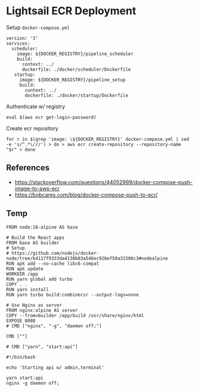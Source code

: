 # Lightsail ECR Deployment

Setup `docker-compose.yml`

```
version: '3'
services:
  scheduler:
    image: ${DOCKER_REGISTRY}/pipeline_scheduler
    build:
      context: ../
      dockerfile: ./docker/scheduler/Dockerfile
   startup:
     image: ${DOCKER_REGISTRY}/pipeline_setup
     build:
       context: ../
       dockerfile: ./docker/startup/Dockerfile
```

Authenticate w/ registry

```
eval $(aws ecr get-login-password)
```

Create ecr repository

```
for r in $(grep 'image: \${DOCKER_REGISTRY}' docker-compose.yml | sed -e 's/^.*\///') > do > aws ecr create-repository --repository-name "$r" > done
```

## References

- https://stackoverflow.com/questions/44052999/docker-compose-push-image-to-aws-ecr
- https://bobcares.com/blog/docker-compose-push-to-ecr/

## Temp

```
FROM node:18-alpine AS base

# Build the React apps
FROM base AS builder
# Setup
# https://github.com/nodejs/docker-node/tree/b4117f9333da4138b03a546ec926ef50a31506c3#nodealpine
RUN apk add --no-cache libc6-compat
RUN apk update
WORKDIR /app
RUN yarn global add turbo
COPY . .
RUN yarn install
RUN yarn turbo build:combinecsr --output-logs=none

# Use Nginx as server
FROM nginx:alpine AS server
COPY --from=builder /app/build /usr/share/nginx/html
EXPOSE 8080
# CMD ["nginx", "-g", "daemon off;"]

CMD [""]

# CMD ["yarn", "start:api"]
```

```
#!/bin/bash

echo 'Starting api w/ admin,terminal'

yarn start:api
nginx -g daemon off;
```
